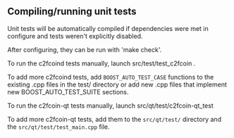 Compiling/running unit tests
------------------------------------

Unit tests will be automatically compiled if dependencies were met in configure
and tests weren't explicitly disabled.

After configuring, they can be run with 'make check'.

To run the c2fcoind tests manually, launch src/test/test_c2fcoin .

To add more c2fcoind tests, add `BOOST_AUTO_TEST_CASE` functions to the existing
.cpp files in the test/ directory or add new .cpp files that
implement new BOOST_AUTO_TEST_SUITE sections.

To run the c2fcoin-qt tests manually, launch src/qt/test/c2fcoin-qt_test

To add more c2fcoin-qt tests, add them to the `src/qt/test/` directory and
the `src/qt/test/test_main.cpp` file.
